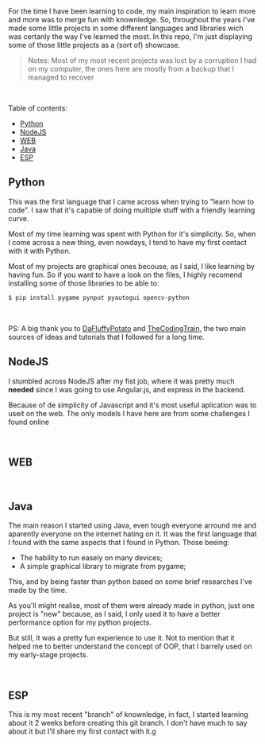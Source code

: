 <br/>
<p>
For the time I have been learning to code, my main inspiration to learn more and more was to merge fun with knownledge. So, throughout the years I've made some little projects in some different languages and libraries wich was certanly the way I've learned the most. In this repo, I'm just displaying some of those little projects as a (sort of) showcase.
</p>

> Notes: Most of my most recent projects was lost by a corruption I had on my computer, the ones here are mostly from a backup that I managed to recover

<br/>

<p>
Table of contents:
</p>

- [Python](#python)
- [NodeJS](#nodejs)
- [WEB](#web)
- [Java](#java)
- [ESP](#esp)

## Python
This was the first language that I came across when trying to "learn how to code". I saw that it's capable of doing muiltiple stuff with a friendly learning curve.


Most of my time learning was spent with Python for it's simplicity. So, when I come across a new thing, even nowdays, I tend to have my first contact with it with Python.


Most of my projects are graphical ones becouse, as I said, I like learning by having fun. So if you want to have a look on the files, I highly recomend installing some of those libraries to be able to:

```bash
$ pip install pygame pynput pyautogui opencv-python
```

</br>

PS: A big thank you to <a href=https://github.com/DaFluffyPotato>DaFluffyPotato</a> and 
<a href=https://www.youtube.com/@TheCodingTrain>TheCodingTrain</a>, the two main sources of ideas and tutorials that I followed for a long time.
</br>

## NodeJS
I stumbled across NodeJS after my fist job, where it was pretty much **needed** since I was going to use Angular.js, and express in the backend.


Because of de simplicity of Javascript and it's most useful aplication was to useit on the web. The only models I have here are from some challenges I found online

<br/>

## WEB

<br/>

## Java

The main reason I started using Java, even tough everyone arround me and aparently everyone on the internet hating on it. It was the first language that I found with the same aspects that I found in Python. Those beeing: 

- The hability to run easely on many devices;
- A simple graphical library to migrate from pygame;

This, and by being faster than python based on some brief researches I've made by the time.

As you'll might realise, most of them were already made in python, just one project is "new" because, as I said, I only used it to have a better performance option for my python projects. 

But still, it was a pretty fun experience to use it. Not to mention that it helped me to better understand the concept of OOP, that I barrely used on my early-stage projects.

<br/>

## ESP

This is my most recent "branch" of knownledge, in fact, I started learning about it 2 weeks before creating this git branch. I don't have much to say about it but I'll share my first contact with it.g